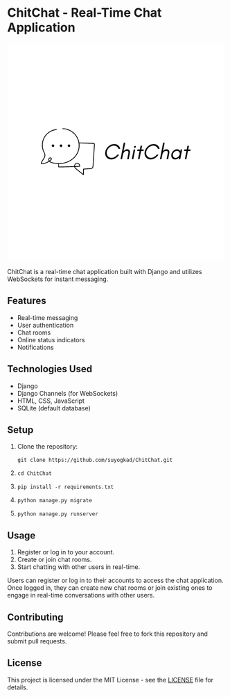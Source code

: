 # ChitChat - Real-Time Chat Application

![ChitChat Logo](logo.png)

ChitChat is a real-time chat application built with Django and utilizes WebSockets for instant messaging.

## Features
- Real-time messaging
- User authentication
- Chat rooms
- Online status indicators
- Notifications

## Technologies Used
- Django
- Django Channels (for WebSockets)
- HTML, CSS, JavaScript
- SQLite (default database)

## Setup
1. Clone the repository:

   ```shell
   git clone https://github.com/suyogkad/ChitChat.git
   ```
2. ```shell
   cd ChitChat
   ```
   
3.
   ```shell
   pip install -r requirements.txt
   ```
   
5.
   ```shell
   python manage.py migrate
   ```
6.
   ```shell
   python manage.py runserver
   ```

## Usage
1. Register or log in to your account.
2. Create or join chat rooms.
3. Start chatting with other users in real-time.

Users can register or log in to their accounts to access the chat application. Once logged in, they can create new chat rooms or join existing ones to engage in real-time conversations with other users.

## Contributing
Contributions are welcome! Please feel free to fork this repository and submit pull requests.

## License
This project is licensed under the MIT License - see the [LICENSE](LICENSE) file for details.   
